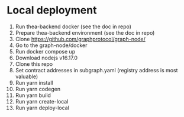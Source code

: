 # Local deployment
1. Run thea-backend docker (see the doc in repo)
2. Prepare thea-backend environment (see the doc in repo)
3. Clone https://github.com/graphprotocol/graph-node/ 
4. Go to the graph-node/docker
5. Run docker compose up
6. Download nodejs v16.17.0
7. Clone this repo
8. Set contract addresses in subgraph.yaml (registry address is most valuable)
9. Run yarn install
9. Run yarn codegen
10. Run yarn build
11. Run yarn create-local
12. Run yarn deploy-local
